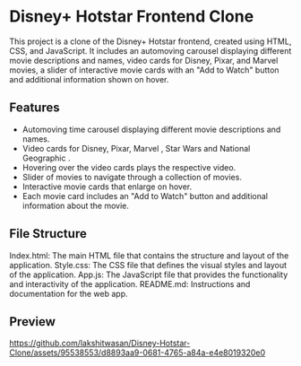 # Disney+ Hotstar Frontend Clone

This project is a clone of the Disney+ Hotstar frontend, created using HTML, CSS, and JavaScript. It includes an automoving carousel displaying different movie descriptions and names, video cards for Disney, Pixar, and Marvel movies, a slider of  interactive movie cards with an "Add to Watch" button and additional information shown on hover.


## Features

- Automoving time carousel displaying different movie descriptions and names.
- Video cards for Disney, Pixar, Marvel , Star Wars and National Geographic .
- Hovering over the video cards plays the respective video.
- Slider of movies to navigate through a collection of movies.
- Interactive movie cards that enlarge on hover.
- Each movie card includes an "Add to Watch" button and additional information about the movie.

## File Structure
Index.html: The main HTML file that contains the structure and layout of the application.
Style.css: The CSS file that defines the visual styles and layout of the application.
App.js: The JavaScript file that provides the functionality and interactivity of the application.
README.md: Instructions and documentation for the web app.

## Preview
https://github.com/lakshitwasan/Disney-Hotstar-Clone/assets/95538553/d8893aa9-0681-4765-a84a-e4e8019320e0

